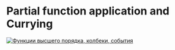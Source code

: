 # Partial function application and Currying

[![Функции высшего порядка, колбеки, события](https://img.youtube.com/vi/ND8KQ5xjk7o/0.jpg)](https://www.youtube.com/watch?v=ND8KQ5xjk7o)
